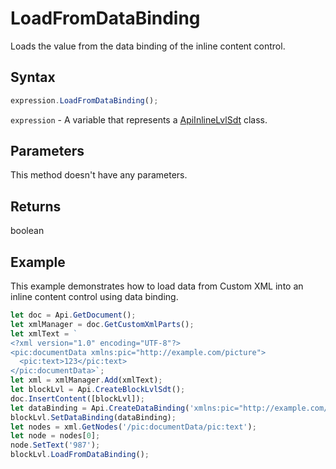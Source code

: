 # LoadFromDataBinding

Loads the value from the data binding of the inline content control.

## Syntax

```javascript
expression.LoadFromDataBinding();
```

`expression` - A variable that represents a [ApiInlineLvlSdt](../ApiInlineLvlSdt.md) class.

## Parameters

This method doesn't have any parameters.

## Returns

boolean

## Example

This example demonstrates how to load data from Custom XML into an inline content control using data binding.

```javascript editor-docx
let doc = Api.GetDocument();
let xmlManager = doc.GetCustomXmlParts();
let xmlText = `
<?xml version="1.0" encoding="UTF-8"?>
<pic:documentData xmlns:pic="http://example.com/picture">
  <pic:text>123</pic:text>
</pic:documentData>`;
let xml = xmlManager.Add(xmlText);
let blockLvl = Api.CreateBlockLvlSdt();
doc.InsertContent([blockLvl]);
let dataBinding = Api.CreateDataBinding('xmlns:pic="http://example.com/picture"', xml.id, '/pic:documentData/pic:text');
blockLvl.SetDataBinding(dataBinding);
let nodes = xml.GetNodes('/pic:documentData/pic:text');
let node = nodes[0];
node.SetText('987');
blockLvl.LoadFromDataBinding();
```